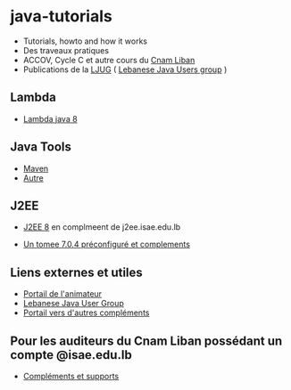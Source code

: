 # java-tutorials
* Tutorials, howto and how it works 
* Des traveaux pratiques
* ACCOV, Cycle C et autre cours du [Cnam Liban](http://depinfo.isae.edu.lb)
* Publications de la [LJUG](http://ljug.cofares.net) ( [Lebanese Java Users group](http://ljug.cofares.net) )

## Lambda
* [Lambda java 8](Lambdas)

## Java Tools 

* [Maven](JavaTools)
* [Autre](Autre)

## J2EE

* [J2EE 8](J2EE8) en complmeent de j2ee.isae.edu.lb

* [Un tomee 7.0.4 préconfiguré et complements](https://github.com/ljug/tomee704)

## Liens externes et utiles

* [Portail de l'animateur](http://www.cofares.net)
* [Lebanese Java User Group](http://ljug.cofares.net)
* [Portail vers d'autres compléments](http://cours.cofares.net)

## Pour les auditeurs du Cnam Liban possédant un compte @isae.edu.lb

* [Compléments et supports](https://drive.google.com/open?id=0B2NK97qOKj2jOWwwZnRFdmc4em8)
